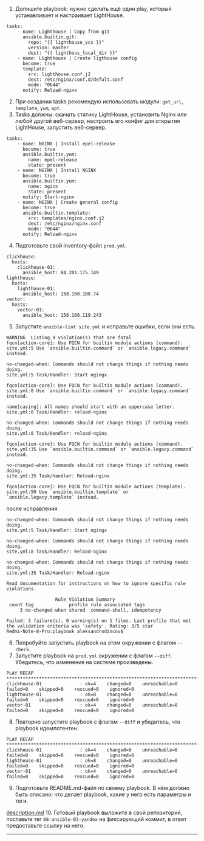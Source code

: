 1. Допишите playbook: нужно сделать ещё один play, который устанавливает и настраивает LightHouse.
```
tasks:
    - name: Lighthouse | Copy from git
      ansible.builtin.git:
        repo: "{{ lighthouse_vcs }}"
        version: master
        dest: "{{ lighthous_local_dir }}"
    - name: Lighthouse | Create ligthouse config
      become: true
      template:
        src: lighthouse.conf.j2
        dest: /etc/nginx/conf.d/defult.conf
        mode: "0644"
      notify: Reload-nginx
```
2. При создании tasks рекомендую использовать модули: `get_url`, `template`, `yum`, `apt`.
3. Tasks должны: скачать статику LightHouse, установить Nginx или любой другой веб-сервер, настроить его конфиг для открытия LightHouse, запустить веб-сервер.
```
tasks:
    - name: NGINX | Install epel-release
      become: true
      ansible.builtin.yum:
        name: epel-release
        state: present
    - name: NGINX | Install NGINX
      become: true
      ansible.builtin.yum:
        name: nginx
        state: present
      notify: Start-nginx
    - name: NGINX | Create general config
      become: true
      ansible.builtin.template:
        src: templates/nginx.conf.j2
        dest: /etc/nginx/nginx.conf
        mode: "0644"
      notify: Reload-nginx
```
4. Подготовьте свой inventory-файл `prod.yml`.
```
clickhouse:
  hosts:
    clickhouse-01:
      ansible_host: 84.201.175.149
lighthouse:
  hosts:
    lighthouse-01:
      ansible_host: 158.160.100.74
vector:
  hosts:
    vector-01:
      ansible_host: 158.160.119.243
```
5. Запустите `ansible-lint site.yml` и исправьте ошибки, если они есть.
```
WARNING  Listing 9 violation(s) that are fatal
fqcn[action-core]: Use FQCN for builtin module actions (command).
site.yml:5 Use `ansible.builtin.command` or `ansible.legacy.command` instead.

no-changed-when: Commands should not change things if nothing needs doing.
site.yml:5 Task/Handler: Start ngingx

fqcn[action-core]: Use FQCN for builtin module actions (command).
site.yml:8 Use `ansible.builtin.command` or `ansible.legacy.command` instead.

name[casing]: All names should start with an uppercase letter.
site.yml:8 Task/Handler: reload-nginx

no-changed-when: Commands should not change things if nothing needs doing.
site.yml:8 Task/Handler: reload-nginx

fqcn[action-core]: Use FQCN for builtin module actions (command).
site.yml:35 Use `ansible.builtin.command` or `ansible.legacy.command` instead.

no-changed-when: Commands should not change things if nothing needs doing.
site.yml:35 Task/Handler: Reload-nginx

fqcn[action-core]: Use FQCN for builtin module actions (template).
site.yml:50 Use `ansible.builtin.template` or `ansible.legacy.template` instead.
```

после исправления 
```
no-changed-when: Commands should not change things if nothing needs doing.
site.yml:5 Task/Handler: Start ngingx

no-changed-when: Commands should not change things if nothing needs doing.
site.yml:8 Task/Handler: Reload-nginx

no-changed-when: Commands should not change things if nothing needs doing.
site.yml:35 Task/Handler: Reload-nginx

Read documentation for instructions on how to ignore specific rule violations.

                  Rule Violation Summary                  
 count tag             profile rule associated tags       
     3 no-changed-when shared  command-shell, idempotency 

Failed: 3 failure(s), 0 warning(s) on 1 files. Last profile that met the validation criteria was 'safety'. Rating: 3/5 star
Redmi-Note-8-Pro:playbook aleksandrodincov$ 
```
6. Попробуйте запустить playbook на этом окружении с флагом `--check`.
7. Запустите playbook на `prod.yml` окружении с флагом `--diff`. Убедитесь, что изменения на системе произведены.
```
PLAY RECAP ***************************************************************************************************************************
clickhouse-01              : ok=4    changed=0    unreachable=0    failed=0    skipped=0    rescued=0    ignored=0   
lighthouse-01              : ok=8    changed=0    unreachable=0    failed=0    skipped=0    rescued=0    ignored=0   
vector-01                  : ok=4    changed=0    unreachable=0    failed=0    skipped=0    rescued=0    ignored=0   
```
8. Повторно запустите playbook с флагом `--diff` и убедитесь, что playbook идемпотентен.
```
PLAY RECAP ***************************************************************************************************************************
clickhouse-01              : ok=4    changed=0    unreachable=0    failed=0    skipped=0    rescued=0    ignored=0   
lighthouse-01              : ok=8    changed=0    unreachable=0    failed=0    skipped=0    rescued=0    ignored=0   
vector-01                  : ok=4    changed=0    unreachable=0    failed=0    skipped=0    rescued=0    ignored=0   
```
9. Подготовьте README.md-файл по своему playbook. В нём должно быть описано: что делает playbook, какие у него есть параметры и теги.

[description.md](https://github.com/AleksandrOdintsov/devops-netology/blob/main/KONF-31/3/description.md)
10. Готовый playbook выложите в свой репозиторий, поставьте тег `08-ansible-03-yandex` на фиксирующий коммит, в ответ предоставьте ссылку на него.

---
